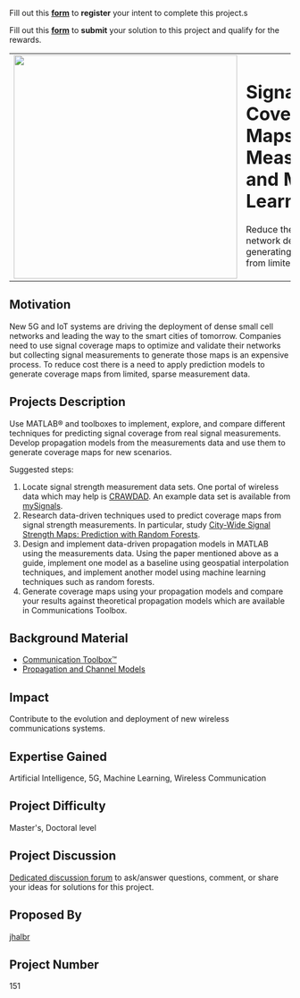 Fill out this <strong>[form](https://www.mathworks.com/academia/student-challenge/mathworks-excellence-in-innovation-signup.html?tfa_1=Signal%20Coverage%20Maps%20Using%20Measurements%20and%20Machine%20Learning&tfa_2=151)</strong> to **register** your intent to complete this project.s

Fill out this <strong>[form](https://www.mathworks.com/academia/student-challenge/mathworks-excellence-in-innovation-submission-form.html?tfa_1=Signal%20Coverage%20Maps%20Using%20Measurements%20and%20Machine%20Learning&tfa_2=151)</strong> to **submit** your solution to this project and qualify for the rewards.

<table>
<td><img src="https://gist.githubusercontent.com/robertogl/e0115dc303472a9cfd52bbbc8edb7665/raw/wireless.jpg"  width=400 /></td>
<td><p><h1>Signal Coverage Maps Using Measurements and Machine Learning</h1></p>
<p>Reduce the cost of 5G and IoT network deployment by generating coverage maps from limited measurements.</p>
</table>

## Motivation

New 5G and IoT systems are driving the deployment of dense small cell networks and leading the way to the smart cities of tomorrow.
Companies need to use signal coverage maps to optimize and validate their networks but collecting signal measurements to generate those maps is an expensive process.
To reduce cost there is a need to apply prediction models to generate coverage maps from limited, sparse measurement data.

## Projects Description

Use MATLAB® and toolboxes to implement, explore, and compare different techniques for predicting signal coverage from real signal measurements. Develop propagation models from the measurements data and use them to generate coverage maps for new scenarios.

Suggested steps:

1.	Locate signal strength measurement data sets. One portal of wireless data which may help is [CRAWDAD](https://crawdad.org/keyword-signal-strength.html). An example data set is available from [mySignals](http://www.mysignals.gr/research.php).
2.	Research data-driven techniques used to predict coverage maps from signal strength measurements. In particular, study [City-Wide Signal Strength Maps: Prediction with Random Forests](https://dl.acm.org/doi/fullHtml/10.1145/3308558.3313726).
3.	Design and implement data-driven propagation models in MATLAB using the measurements data. Using the paper mentioned above as a guide, implement one model as a baseline using geospatial interpolation techniques, and implement another model using machine learning techniques such as random forests.
4.	Generate coverage maps using your propagation models and compare your results against theoretical propagation models which are available in Communications Toolbox.

## Background Material

- [Communication Toolbox™](https://www.mathworks.com/products/communications.html)
- [Propagation and Channel Models](https://www.mathworks.com/help/comm/propagation-and-channel-models.html)

## Impact

Contribute to the evolution and deployment of new wireless communications systems.

## Expertise Gained

Artificial Intelligence, 5G, Machine Learning, Wireless Communication

## Project Difficulty

Master's, Doctoral level

## Project Discussion

[Dedicated discussion forum](https://github.com/mathworks/MathWorks-Excellence-in-Innovation/discussions/16) to ask/answer questions, comment, or share your ideas for solutions for this project.

## Proposed By
[jhalbr](https://github.com/jhalbr)

## Project Number

151

